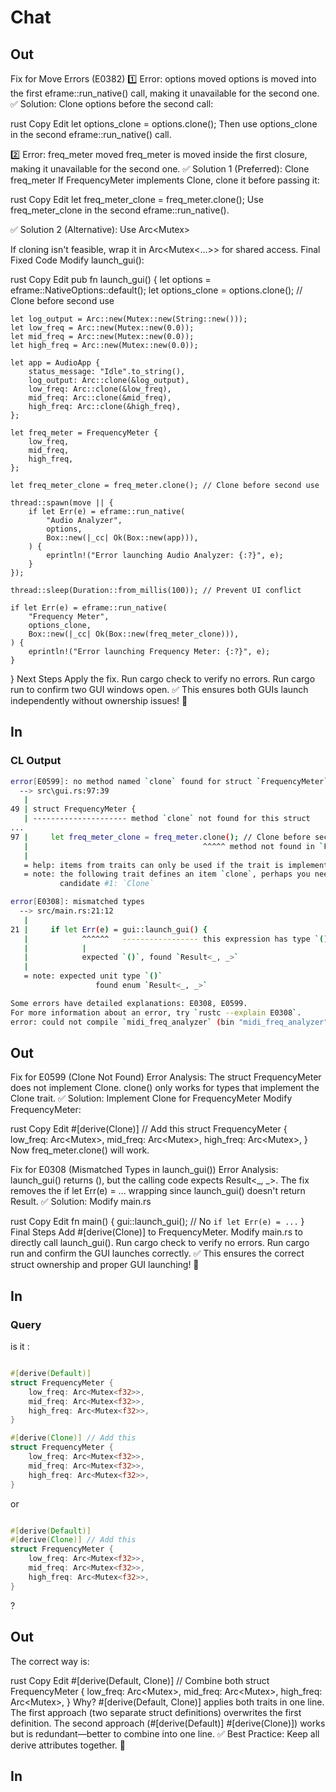 # Chat

## Out

Fix for Move Errors (E0382)
1️⃣ Error: options moved
options is moved into the first eframe::run_native() call, making it unavailable for the second one.
✅ Solution: Clone options before the second call:

rust
Copy
Edit
let options_clone = options.clone();
Then use options_clone in the second eframe::run_native() call.

2️⃣ Error: freq_meter moved
freq_meter is moved inside the first closure, making it unavailable for the second one.
✅ Solution 1 (Preferred): Clone freq_meter If FrequencyMeter implements Clone, clone it before passing it:

rust
Copy
Edit
let freq_meter_clone = freq_meter.clone();
Use freq_meter_clone in the second eframe::run_native().

✅ Solution 2 (Alternative): Use Arc<Mutex<FrequencyMeter>>

If cloning isn't feasible, wrap it in Arc<Mutex<...>> for shared access.
Final Fixed Code
Modify launch_gui():

rust
Copy
Edit
pub fn launch_gui() {
    let options = eframe::NativeOptions::default();
    let options_clone = options.clone(); // Clone before second use

    let log_output = Arc::new(Mutex::new(String::new()));
    let low_freq = Arc::new(Mutex::new(0.0));
    let mid_freq = Arc::new(Mutex::new(0.0));
    let high_freq = Arc::new(Mutex::new(0.0));

    let app = AudioApp {
        status_message: "Idle".to_string(),
        log_output: Arc::clone(&log_output),
        low_freq: Arc::clone(&low_freq),
        mid_freq: Arc::clone(&mid_freq),
        high_freq: Arc::clone(&high_freq),
    };

    let freq_meter = FrequencyMeter {
        low_freq,
        mid_freq,
        high_freq,
    };

    let freq_meter_clone = freq_meter.clone(); // Clone before second use

    thread::spawn(move || {
        if let Err(e) = eframe::run_native(
            "Audio Analyzer",
            options,
            Box::new(|_cc| Ok(Box::new(app))),
        ) {
            eprintln!("Error launching Audio Analyzer: {:?}", e);
        }
    });

    thread::sleep(Duration::from_millis(100)); // Prevent UI conflict

    if let Err(e) = eframe::run_native(
        "Frequency Meter",
        options_clone,
        Box::new(|_cc| Ok(Box::new(freq_meter_clone))),
    ) {
        eprintln!("Error launching Frequency Meter: {:?}", e);
    }
}
Next Steps
Apply the fix.
Run cargo check to verify no errors.
Run cargo run to confirm two GUI windows open.
✅ This ensures both GUIs launch independently without ownership issues! 🚀

## In

### CL Output

```bash
error[E0599]: no method named `clone` found for struct `FrequencyMeter` in the current scope
  --> src\gui.rs:97:39
   |
49 | struct FrequencyMeter {
   | --------------------- method `clone` not found for this struct
...
97 |     let freq_meter_clone = freq_meter.clone(); // Clone before second use
   |                                       ^^^^^ method not found in `FrequencyMeter`
   |
   = help: items from traits can only be used if the trait is implemented and in scope
   = note: the following trait defines an item `clone`, perhaps you need to implement it:
           candidate #1: `Clone`

error[E0308]: mismatched types
  --> src/main.rs:21:12
   |
21 |     if let Err(e) = gui::launch_gui() {
   |            ^^^^^^   ----------------- this expression has type `()`
   |            |
   |            expected `()`, found `Result<_, _>`
   |
   = note: expected unit type `()`
                   found enum `Result<_, _>`

Some errors have detailed explanations: E0308, E0599.
For more information about an error, try `rustc --explain E0308`.
error: could not compile `midi_freq_analyzer` (bin "midi_freq_analyzer") due to 2 previous errors
```

## Out

Fix for E0599 (Clone Not Found)
Error Analysis:
The struct FrequencyMeter does not implement Clone.
clone() only works for types that implement the Clone trait.
✅ Solution: Implement Clone for FrequencyMeter Modify FrequencyMeter:

rust
Copy
Edit
#[derive(Clone)] // Add this
struct FrequencyMeter {
    low_freq: Arc<Mutex<f32>>,
    mid_freq: Arc<Mutex<f32>>,
    high_freq: Arc<Mutex<f32>>,
}
Now freq_meter.clone() will work.

Fix for E0308 (Mismatched Types in launch_gui())
Error Analysis:
launch_gui() returns (), but the calling code expects Result<_, _>.
The fix removes the if let Err(e) = ... wrapping since launch_gui() doesn't return Result.
✅ Solution: Modify main.rs

rust
Copy
Edit
fn main() {
    gui::launch_gui(); // No `if let Err(e) = ...`
}
Final Steps
Add #[derive(Clone)] to FrequencyMeter.
Modify main.rs to directly call launch_gui().
Run cargo check to verify no errors.
Run cargo run and confirm the GUI launches correctly.
✅ This ensures the correct struct ownership and proper GUI launching! 🚀

## In

### Query

is it :

```rust

#[derive(Default)]
struct FrequencyMeter {
    low_freq: Arc<Mutex<f32>>,
    mid_freq: Arc<Mutex<f32>>,
    high_freq: Arc<Mutex<f32>>,
}

#[derive(Clone)] // Add this
struct FrequencyMeter {
    low_freq: Arc<Mutex<f32>>,
    mid_freq: Arc<Mutex<f32>>,
    high_freq: Arc<Mutex<f32>>,
}

```

or

```rust

#[derive(Default)]
#[derive(Clone)] // Add this
struct FrequencyMeter {
    low_freq: Arc<Mutex<f32>>,
    mid_freq: Arc<Mutex<f32>>,
    high_freq: Arc<Mutex<f32>>,
}

```
?

## Out

The correct way is:

rust
Copy
Edit
#[derive(Default, Clone)] // Combine both
struct FrequencyMeter {
    low_freq: Arc<Mutex<f32>>,
    mid_freq: Arc<Mutex<f32>>,
    high_freq: Arc<Mutex<f32>>,
}
Why?
#[derive(Default, Clone)] applies both traits in one line.
The first approach (two separate struct definitions) overwrites the first definition.
The second approach (#[derive(Default)] #[derive(Clone)]) works but is redundant—better to combine into one line.
✅ Best Practice: Keep all derive attributes together. 🚀

## In

